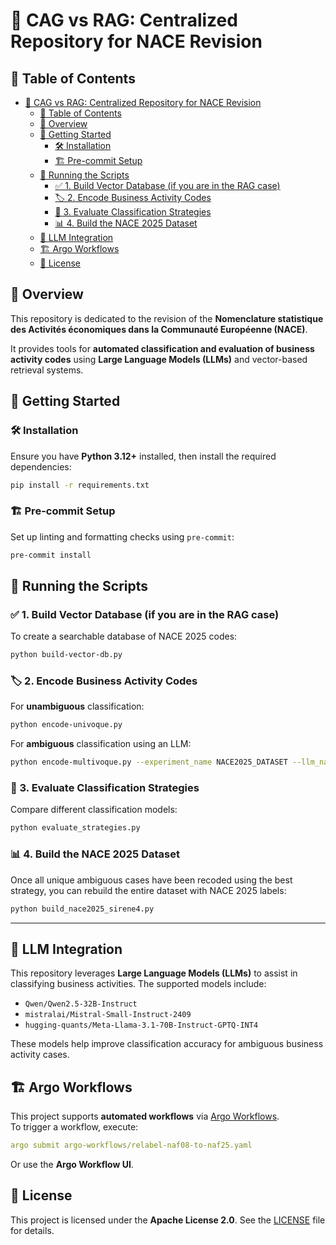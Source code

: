 # 📌 CAG vs RAG: Centralized Repository for NACE Revision

## 📑 Table of Contents

- [📌 CAG vs RAG: Centralized Repository for NACE Revision](#-cag-vs-rag-centralized-repository-for-nace-revision)
  - [📑 Table of Contents](#-table-of-contents)
  - [📖 Overview](#-overview)
  - [🚀 Getting Started](#-getting-started)
    - [🛠 Installation](#-installation)
    - [🏗 Pre-commit Setup](#-pre-commit-setup)
  - [📜 Running the Scripts](#-running-the-scripts)
    - [✅ 1. Build Vector Database (if you are in the RAG case)](#-1-build-vector-database-if-you-are-in-the-rag-case)
    - [🏷 2. Encode Business Activity Codes](#-2-encode-business-activity-codes)
    - [🔬 3. Evaluate Classification Strategies](#-3-evaluate-classification-strategies)
    - [📊 4. Build the NACE 2025 Dataset](#-4-build-the-nace-2025-dataset)
  - [📡 LLM Integration](#-llm-integration)
  - [🏗 Argo Workflows](#-argo-workflows)
  - [📄 License](#-license)


## 📖 Overview  
This repository is dedicated to the revision of the **Nomenclature statistique des Activités économiques dans la Communauté Européenne (NACE)**.

It provides tools for **automated classification and evaluation of business activity codes** using **Large Language Models (LLMs)** and vector-based retrieval systems.


## 🚀 Getting Started  

### 🛠 Installation  
Ensure you have **Python 3.12+** installed, then install the required dependencies:  

```bash
pip install -r requirements.txt
```

### 🏗 Pre-commit Setup  
Set up linting and formatting checks using `pre-commit`:  

```bash
pre-commit install
```


## 📜 Running the Scripts  

### ✅ 1. Build Vector Database (if you are in the RAG case)  

To create a searchable database of NACE 2025 codes:  

```bash
python build-vector-db.py
```

### 🏷 2. Encode Business Activity Codes  

For **unambiguous** classification:  

```bash
python encode-univoque.py
```

For **ambiguous** classification using an LLM:  

```bash
python encode-multivoque.py --experiment_name NACE2025_DATASET --llm_name mistralai/Mistral-7B-Instruct
```

### 🔬 3. Evaluate Classification Strategies  

Compare different classification models:  

```bash
python evaluate_strategies.py
```

### 📊 4. Build the NACE 2025 Dataset  

Once all unique ambiguous cases have been recoded using the best strategy, you can rebuild the entire dataset with NACE 2025 labels:

```bash
python build_nace2025_sirene4.py
```

---

## 📡 LLM Integration  
This repository leverages **Large Language Models (LLMs)** to assist in classifying business activities. The supported models include:  

- `Qwen/Qwen2.5-32B-Instruct`  
- `mistralai/Mistral-Small-Instruct-2409`  
- `hugging-quants/Meta-Llama-3.1-70B-Instruct-GPTQ-INT4`  

These models help improve classification accuracy for ambiguous business activity cases.


## 🏗 Argo Workflows  
This project supports **automated workflows** via [Argo Workflows](https://argoproj.github.io/argo-workflows/).  
To trigger a workflow, execute:  

```yaml
argo submit argo-workflows/relabel-naf08-to-naf25.yaml
```

Or use the **Argo Workflow UI**.


## 📄 License  
This project is licensed under the **Apache License 2.0**. See the [LICENSE](LICENSE) file for details.

